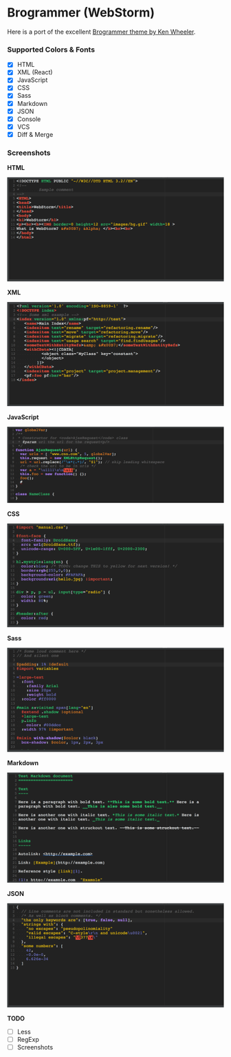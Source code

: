 # Brogrammer (WebStorm)

Here is a port of the excellent [Brogrammer theme by Ken Wheeler](https://github.com/kenwheeler/brogrammer-theme).
 
### Supported Colors & Fonts

- [x] HTML
- [x] XML (React)
- [x] JavaScript
- [x] CSS
- [x] Sass
- [x] Markdown
- [x] JSON
- [x] Console
- [x] VCS
- [x] Diff & Merge

### Screenshots

**HTML**

![HTML](https://github.com/lewie9021/brogrammer-theme-webstorm/blob/master/screenshots/html.png "HTML")

**XML**

![XML](https://github.com/lewie9021/brogrammer-theme-webstorm/blob/master/screenshots/xml.png "XML")

**JavaScript**

![JavaScript](https://github.com/lewie9021/brogrammer-theme-webstorm/blob/master/screenshots/javascript.png "JavaScript")

**CSS**

![CSS](https://github.com/lewie9021/brogrammer-theme-webstorm/blob/master/screenshots/css.png "CSS")

**Sass**

![Sass](https://github.com/lewie9021/brogrammer-theme-webstorm/blob/master/screenshots/sass.png "Sass")

**Markdown**

![Markdown](https://github.com/lewie9021/brogrammer-theme-webstorm/blob/master/screenshots/markdown.png "Markdown")

**JSON**

![JSON](https://github.com/lewie9021/brogrammer-theme-webstorm/blob/master/screenshots/json.png "JSON")

**TODO**

- [ ] Less
- [ ] RegExp
- [ ] Screenshots